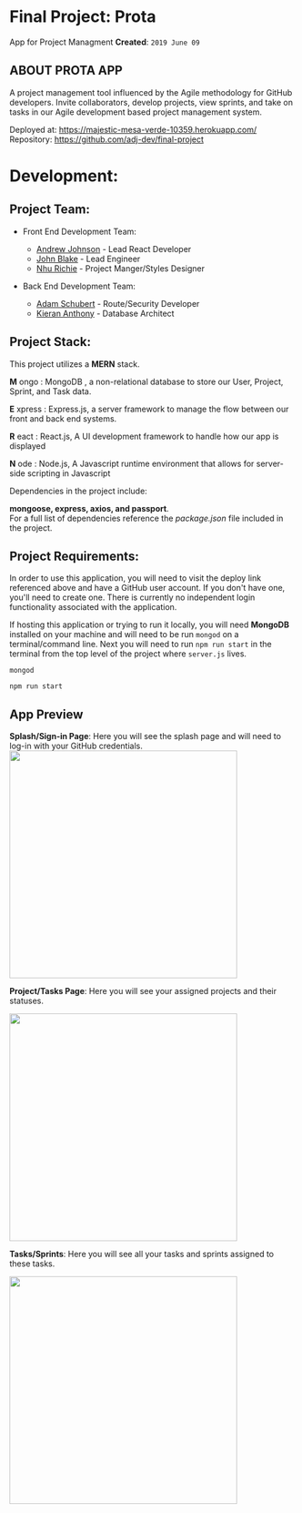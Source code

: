 # Final Project: Prota
App for Project Managment
**Created**: `2019 June 09`

## ABOUT PROTA APP
A project management tool influenced by the Agile methodology for GitHub developers. Invite collaborators, develop projects, view sprints, and take on tasks in our Agile development based project management system. 

Deployed at: https://majestic-mesa-verde-10359.herokuapp.com/  
Repository: https://github.com/adj-dev/final-project  

# Development:
## Project Team:

* Front End Development Team:
    * [Andrew Johnson](https://github.com/adj-dev) - Lead React Developer
    * [John Blake](https://github.com/johniblake) - Lead Engineer
    * [Nhu Richie](https://github.com/nhurichie) - Project Manger/Styles Designer

* Back End Development Team:
    * [Adam Schubert](https://github.com/leavinit) - Route/Security Developer
    * [Kieran Anthony](https://github.com/zekkxx) - Database Architect

## Project Stack:

This project utilizes a __MERN__ stack. 

__M__ ongo : MongoDB , a non-relational database to store our User, Project, Sprint, and Task data. 

__E__ xpress : Express.js, a server framework to manage the flow between our front and back end systems.

__R__ eact : React.js, A UI development framework to handle how our app is displayed

__N__ ode :  Node.js, A Javascript runtime environment that allows for server-side scripting in Javascript


Dependencies in the project include:

__mongoose, express, axios, and passport__.  
For a full list of dependencies reference the _package.json_ file included in the project.

## Project Requirements:
In order to use this application, you will need to visit the deploy link referenced above and have a GitHub user account. If you don't have one, you'll need to create one. There is currently no independent login functionality associated with the application.  

If hosting this application or trying to run it locally, you will need __MongoDB__ installed on your machine and will need to be run `mongod` on a terminal/command line. Next you will need to run `npm run start` in the terminal from the top level of the project where `server.js` lives.  
```
mongod
```

```
npm run start
```

## App Preview

**Splash/Sign-in Page**: Here you will see the splash page and will need to log-in with your GitHub credentials.
 <img src='https://github.com/adj-dev/final-project/blob/master/client/public/assets/img/Prota.png?raw=true' width=400 />

 **Project/Tasks Page**: Here you will see your assigned projects and their statuses.

 <img src='https://github.com/adj-dev/final-project/blob/master/client/public/assets/img/projects-tasks.png?raw=true' width=400 />

 **Tasks/Sprints**: Here you will see all your tasks and sprints assigned to these tasks.

 <img src='https://github.com/adj-dev/final-project/blob/master/client/public/assets/img/sprints-tasks.png?raw=true' width=400 />

